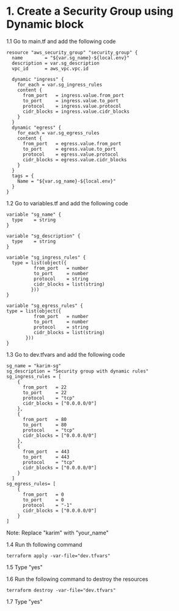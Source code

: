 # 1. Create a Security Group using Dynamic block

1.1 Go to main.tf and add the following code
```
resource "aws_security_group" "security_group" {
  name        = "${var.sg_name}-${local.env}"
  description = var.sg_description
  vpc_id      = aws_vpc.vpc.id

  dynamic "ingress" {
    for_each = var.sg_ingress_rules
    content {
      from_port   = ingress.value.from_port
      to_port     = ingress.value.to_port
      protocol    = ingress.value.protocol
      cidr_blocks = ingress.value.cidr_blocks
    }
  }
  dynamic "egress" {
    for_each = var.sg_egress_rules
    content {
      from_port   = egress.value.from_port
      to_port     = egress.value.to_port
      protocol    = egress.value.protocol
      cidr_blocks = egress.value.cidr_blocks
    }
  }
  tags = {
    Name = "${var.sg_name}-${local.env}"
  }
}
```

1.2 Go to variables.tf and add the following code
```
variable "sg_name" {
  type    = string
}

variable "sg_description" {
  type    = string
}

variable "sg_ingress_rules" {
  type = list(object({
          from_port   = number
          to_port     = number
          protocol    = string
          cidr_blocks = list(string)
         }))
}

variable "sg_egress_rules" {
type = list(object({
          from_port   = number
          to_port     = number
          protocol    = string
          cidr_blocks = list(string)
       }))
}
```

1.3 Go to dev.tfvars and add the following code
```
sg_name = "karim-sg"
sg_description = "Security group with dynamic rules"
sg_ingress_rules = [
    {
      from_port   = 22
      to_port     = 22
      protocol    = "tcp"
      cidr_blocks = ["0.0.0.0/0"]
    },
    {
      from_port   = 80
      to_port     = 80
      protocol    = "tcp"
      cidr_blocks = ["0.0.0.0/0"]
    },
    {
      from_port   = 443
      to_port     = 443
      protocol    = "tcp"
      cidr_blocks = ["0.0.0.0/0"]
    }
  ]
sg_egress_rules= [
    {
      from_port   = 0
      to_port     = 0
      protocol    = "-1"
      cidr_blocks = ["0.0.0.0/0"]
    }
]
```

Note: Replace "karim" with "your_name"

1.4 Run th following command
```
terraform apply -var-file="dev.tfvars"
```
1.5 Type "yes"

1.6 Run the following command to destroy the resources
```
terraform destroy -var-file="dev.tfvars"
```
1.7 Type "yes"